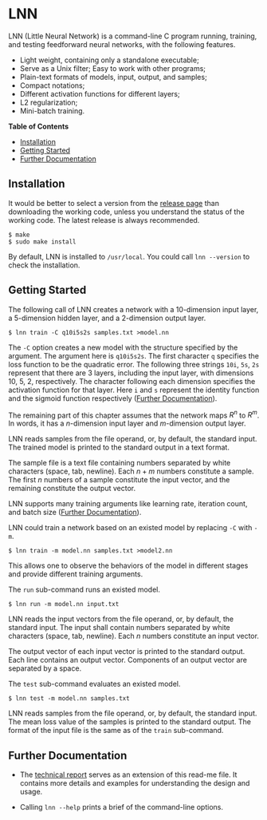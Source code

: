 LNN
===

LNN (Little Neural Network) is a command-line C program running, training, and testing feedforward neural networks, with the following features.

- Light weight, containing only a standalone executable;
- Serve as a Unix filter; Easy to work with other programs;
- Plain-text formats of models, input, output, and samples;
- Compact notations;
- Different activation functions for different layers;
- L2 regularization;
- Mini-batch training.

**Table of Contents**

- [Installation](#installation)
- [Getting Started](#getting-started)
- [Further Documentation](#further-documentation)

Installation
------------

It would be better to select a version from the [release page](https://github.com/dongyx/lnn/releases)
than downloading the working code,
unless you understand the status of the working code.
The latest release is always recommended.

	$ make
	$ sudo make install

By default, LNN is installed to `/usr/local`.
You could call `lnn --version` to check the installation.

Getting Started
---------------

The following call of LNN creates a network with
a 10-dimension input layer,
a 5-dimension hidden layer,
and a 2-dimension output layer.

	$ lnn train -C q10i5s2s samples.txt >model.nn

The `-C` option creates a new model with the structure specified by the argument.
The argument here is `q10i5s2s`.
The first character `q` specifies the loss function to be the quadratic error.
The following three strings `10i`, `5s`, `2s` represent that
there are 3 layers,
including the input layer,
with dimensions 10, 5, 2, respectively.
The character following each dimension specifies the activation function for that layer.
Here `i` and `s` represent the identity function and the sigmoid function respectively ([Further Documentation](#further-documentation)).

The remaining part of this chapter assumes that
the network maps $R^n$ to $R^m$.
In words, it has a $n$-dimension input layer and $m$-dimension output layer.

LNN reads samples from the file operand, or, by default, the standard input. 
The trained model is printed to the standard output in a text format.

The sample file is a text file containing numbers separated by white characters (space, tab, newline).
Each $n+m$ numbers constitute a sample.
The first $n$ numbers of a sample constitute the input vector,
and the remaining constitute the output vector.

LNN supports many training arguments like learning rate, iteration count, and batch size ([Further Documentation](#further-documentation)).

LNN could train a network based on an existed model
by replacing `-C` with `-m`.

	$ lnn train -m model.nn samples.txt >model2.nn

This allows one to observe the behaviors of the model in different stages
and provide different training arguments.

The `run` sub-command runs an existed model.

	$ lnn run -m model.nn input.txt

LNN reads the input vectors from the file operand, or, by default, the standard input. 
The input shall contain numbers separated by white characters
(space, tab, newline).
Each $n$ numbers constitute an input vector.

The output vector of each input vector is printed to the standard output.
Each line contains an output vector.
Components of an output vector are separated by a space.

The `test` sub-command evaluates an existed model.

	$ lnn test -m model.nn samples.txt

LNN reads samples from the file operand, or, by default, the standard input. 
The mean loss value of the samples is printed to the standard output.
The format of the input file is the same as of the `train` sub-command.

Further Documentation
---------------------

- The [technical report](https://www.dyx.name/notes/lnn.html) serves as an extension of this read-me file.
It contains more details and examples for understanding the design and usage.

- Calling `lnn --help` prints a brief of the command-line options.
